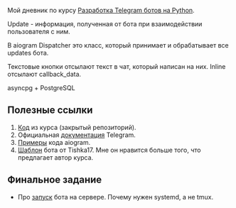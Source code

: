 Мой дневник по курсу [Разработка Telegram ботов на Python](https://www.udemy.com/course/aiogram-python/).

Update - информация, полученная от бота при взаимодействии пользователя с ним. 

В  aiogram Dispatcher это класс, который принимает и обрабатывает все updates бота. 

Текстовые кнопки отсылают текст в чат, который написан на них. Inline отсылают callback_data.

asyncpg + PostgreSQL



## Полезные ссылки

1. [Код](https://github.com/Latand/udemy_course) из курса (закрытый репозиторий).
2. Официальная [документация](https://core.telegram.org/bots/api) Telegram.
3. [Примеры](https://github.com/aiogram/aiogram/tree/dev-2.x/examples) кода aiogram.
4. [Шаблон](https://github.com/Tishka17/tgbot_template) бота от Tishka17. Мне он нравится больше того, что предлагает автор курса. 

## Финальное задание

- Про [запуск](https://telegra.ph/Systemd-dlya-hlebushkov-02-15) бота на сервере. Почему нужен systemd, а не tmux.

